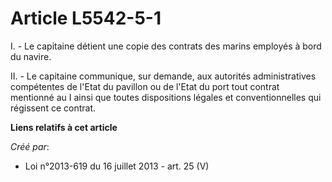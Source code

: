 # Article L5542-5-1

I. - Le capitaine détient une copie des contrats des marins employés à bord du navire. 

II. - Le capitaine communique, sur demande, aux autorités administratives compétentes de l'Etat du pavillon ou de l'Etat du
port tout contrat mentionné au I ainsi que toutes dispositions légales et conventionnelles qui régissent ce contrat.

**Liens relatifs à cet article**

_Créé par_:

  - Loi n°2013-619 du 16 juillet 2013 - art. 25 (V)
